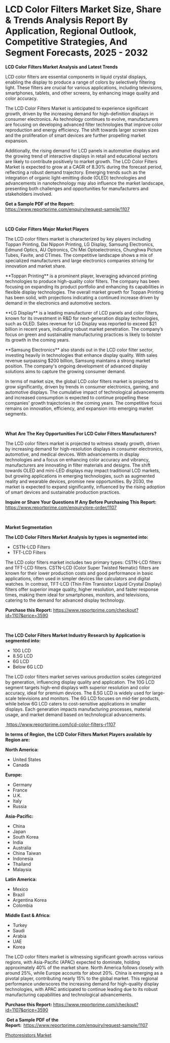 <p><h1>LCD Color Filters Market Size, Share & Trends Analysis Report By Application, Regional Outlook, Competitive Strategies, And Segment Forecasts, 2025 - 2032</h1></p><p><strong>LCD Color Filters Market Analysis and Latest Trends</strong></p>
<p><p>LCD color filters are essential components in liquid crystal displays, enabling the display to produce a range of colors by selectively filtering light. These filters are crucial for various applications, including televisions, smartphones, tablets, and other screens, by enhancing image quality and color accuracy.</p><p>The LCD Color Filters Market is anticipated to experience significant growth, driven by the increasing demand for high-definition displays in consumer electronics. As technology continues to evolve, manufacturers are focusing on developing advanced filter technologies that improve color reproduction and energy efficiency. The shift towards larger screen sizes and the proliferation of smart devices are further propelling market expansion.</p><p>Additionally, the rising demand for LCD panels in automotive displays and the growing trend of interactive displays in retail and educational sectors are likely to contribute positively to market growth. The LCD Color Filters Market is expected to grow at a CAGR of 8.30% during the forecast period, reflecting a robust demand trajectory. Emerging trends such as the integration of organic light-emitting diode (OLED) technologies and advancements in nanotechnology may also influence the market landscape, presenting both challenges and opportunities for manufacturers and stakeholders involved.</p></p>
<p><strong>Get a Sample PDF of the Report:&nbsp;</strong> <a href="https://www.reportprime.com/enquiry/request-sample/1107?utm_campaign=3255&utm_medium=2&utm_source=Github&utm_content=ia&utm_term=18032025&utm_id=lcd-color-filters">https://www.reportprime.com/enquiry/request-sample/1107</a></p>
<p>&nbsp;</p>
<p><strong>LCD Color Filters Major Market Players</strong></p>
<p><p>The LCD color filters market is characterized by key players including Toppan Printing, Dai Nippon Printing, LG Display, Samsung Electronics, Edmund Optics, AU Optronics, Chi Mei Optoelectronics, Chunghwa Picture Tubes, Favite, and CTimes. The competitive landscape shows a mix of specialized manufacturers and large electronics companies striving for innovation and market share.</p><p>**Toppan Printing** is a prominent player, leveraging advanced printing technologies to produce high-quality color filters. The company has been focusing on expanding its product portfolio and enhancing its capabilities in flexible display technologies. The overall market growth for Toppan Printing has been solid, with projections indicating a continued increase driven by demand in the electronics and automotive sectors.</p><p>**LG Display** is a leading manufacturer of LCD panels and color filters, known for its investment in R&D for next-generation display technologies, such as OLED. Sales revenue for LG Display was reported to exceed $21 billion in recent years, indicating robust market penetration. The company’s focus on green and sustainable manufacturing practices is likely to bolster its growth in the coming years.</p><p>**Samsung Electronics** also stands out in the LCD color filter sector, investing heavily in technologies that enhance display quality. With sales revenue surpassing $200 billion, Samsung maintains a strong market position. The company's ongoing development of advanced display solutions aims to capture the growing consumer demand.</p><p>In terms of market size, the global LCD color filters market is projected to grow significantly, driven by trends in consumer electronics, gaming, and automotive displays. The cumulative impact of technological advancements and increased consumption is expected to continue propelling these companies' growth trajectories in the coming years. The competitive focus remains on innovation, efficiency, and expansion into emerging market segments.</p></p>
<p>&nbsp;</p>
<p><strong>What Are The Key Opportunities For LCD Color Filters Manufacturers?</strong></p>
<p><p>The LCD color filters market is projected to witness steady growth, driven by increasing demand for high-resolution displays in consumer electronics, automotive, and medical devices. With advancements in display technologies and a focus on enhancing color accuracy and vibrancy, manufacturers are innovating in filter materials and designs. The shift towards OLED and mini-LED displays may impact traditional LCD markets, but growing applications in emerging technologies, such as augmented reality and wearable devices, promise new opportunities. By 2030, the market is expected to expand significantly, influenced by the rising adoption of smart devices and sustainable production practices.</p></p>
<p><strong>Inquire or Share Your Questions If Any Before Purchasing This Report:</strong> <a href="https://www.reportprime.com/enquiry/pre-order/1107?utm_campaign=3255&utm_medium=2&utm_source=Github&utm_content=ia&utm_term=18032025&utm_id=lcd-color-filters">https://www.reportprime.com/enquiry/pre-order/1107</a></p>
<p>&nbsp;</p>
<p><strong>Market Segmentation</strong></p>
<p><strong>The LCD Color Filters Market Analysis by types is segmented into:</strong></p>
<p><ul><li>CSTN-LCD Filters</li><li>TFT-LCD Filters</li></ul></p>
<p><p>The LCD color filters market includes two primary types: CSTN-LCD filters and TFT-LCD filters. CSTN-LCD (Color Super Twisted Nematic) filters are known for their lower production costs and good performance in basic applications, often used in simpler devices like calculators and digital watches. In contrast, TFT-LCD (Thin Film Transistor Liquid Crystal Display) filters offer superior image quality, higher resolution, and faster response times, making them ideal for smartphones, monitors, and televisions, catering to the demand for advanced display technology.</p></p>
<p><strong>Purchase this Report:&nbsp;</strong><a href="https://www.reportprime.com/checkout?id=1107&price=3590&utm_campaign=3255&utm_medium=2&utm_source=Github&utm_content=ia&utm_term=18032025&utm_id=lcd-color-filters">https://www.reportprime.com/checkout?id=1107&price=3590</a></p>
<p>&nbsp;</p>
<p><strong>The LCD Color Filters Market Industry Research by Application is segmented into:</strong></p>
<p><ul><li>10G LCD</li><li>8.5G LCD</li><li>6G LCD</li><li>Below 6G LCD</li></ul></p>
<p><p>The LCD color filters market serves various production scales categorized by generation, influencing display quality and application. The 10G LCD segment targets high-end displays with superior resolution and color accuracy, ideal for premium devices. The 8.5G LCD is widely used for large-scale televisions and monitors. The 6G LCD focuses on mid-tier products, while below 6G LCD caters to cost-sensitive applications in smaller displays. Each generation impacts manufacturing processes, material usage, and market demand based on technological advancements.</p></p>
<p><a href="https://www.reportprime.com/lcd-color-filters-r1107?utm_campaign=3255&utm_medium=2&utm_source=Github&utm_content=ia&utm_term=18032025&utm_id=lcd-color-filters">&nbsp;https://www.reportprime.com/lcd-color-filters-r1107</a></p>
<p><strong>In terms of Region, the LCD Color Filters Market Players available by Region are:</strong></p>
<p>
    <p> <strong> North America: </strong>
        <ul>
            <li>United States</li>
            <li>Canada</li>
        </ul>
        </p> 
    <p> <strong> Europe: </strong>
        <ul>
            <li>Germany</li>
            <li>France</li>
            <li>U.K.</li>
            <li>Italy</li>
            <li>Russia</li>
        </ul>
        </p> 
    <p> <strong> Asia-Pacific: </strong>
        <ul>
            <li>China</li>
            <li>Japan</li>
            <li>South Korea</li>
            <li>India</li>
            <li>Australia</li>
            <li>China Taiwan</li>
            <li>Indonesia</li>
            <li>Thailand</li>
            <li>Malaysia</li>
        </ul>
        </p> 
    <p> <strong> Latin America: </strong>
        <ul>
            <li>Mexico</li>
            <li>Brazil</li>
            <li>Argentina Korea</li>
            <li>Colombia</li>
        </ul>
        </p> 
    <p> <strong> Middle East & Africa: </strong>
        <ul>
            <li>Turkey</li>
            <li>Saudi</li>
            <li>Arabia</li>
            <li>UAE</li>
            <li>Korea</li>
        </ul>
    </p>
    </p>
<p><p>The LCD color filters market is witnessing significant growth across various regions, with Asia-Pacific (APAC) expected to dominate, holding approximately 40% of the market share. North America follows closely with around 25%, while Europe accounts for about 20%. China is emerging as a pivotal player, contributing nearly 15% to the global market. This regional performance underscores the increasing demand for high-quality display technologies, with APAC anticipated to continue leading due to its robust manufacturing capabilities and technological advancements.</p></p>
<p><strong>Purchase this Report: </strong><a href="https://www.reportprime.com/checkout?id=1107&price=3590&utm_campaign=3255&utm_medium=2&utm_source=Github&utm_content=ia&utm_term=18032025&utm_id=lcd-color-filters">https://www.reportprime.com/checkout?id=1107&price=3590</a></p>
<p>&nbsp;<strong>Get a Sample PDF of the Report:&nbsp;&nbsp;</strong><a href="https://www.reportprime.com/enquiry/request-sample/1107?utm_campaign=3255&utm_medium=2&utm_source=Github&utm_content=ia&utm_term=18032025&utm_id=lcd-color-filters">https://www.reportprime.com/enquiry/request-sample/1107</a></p>
<p><strong></strong></p>
<p><p><a href="https://github.com/carylgrinko/Market-Research-Report-List-1/blob/main/photoresistors-market.md?utm_campaign=3255&utm_medium=2&utm_source=Github&utm_content=ia&utm_term=18032025&utm_id=lcd-color-filters">Photoresistors Market</a></p></p>